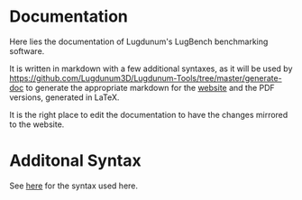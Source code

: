 # Documentation

Here lies the documentation of Lugdunum's LugBench benchmarking software.

It is written in markdown with a few additional syntaxes, as it will be used by https://github.com/Lugdunum3D/Lugdunum-Tools/tree/master/generate-doc to generate the appropriate markdown for the [website](https://lugdunum3d.github.io/doc/) and the PDF versions, generated in LaTeX.

It is the right place to edit the documentation to have the changes mirrored to the website.

# Additonal Syntax

See [here](https://github.com/Lugdunum3D/Lugdunum-Tools/tree/master/generate-doc/README.md) for the syntax used here.

